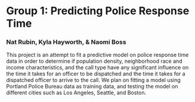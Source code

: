# Group 1: Predicting Police Response Time 

### Nat Rubin, Kyla Hayworth, & Naomi Boss

This project is an attempt to fit a predictive model on police response time data in order to determine if population density, neighborhood race and income characteristics, and the call type have any significant influence on the time it takes for an officer to be dispatched and the time it takes for a dispatched officer to arrive to the call. We plan on fitting a model using Portland Police Bureau data as training data, and testing the model on different cities such as Los Angeles, Seattle, and Boston. 
